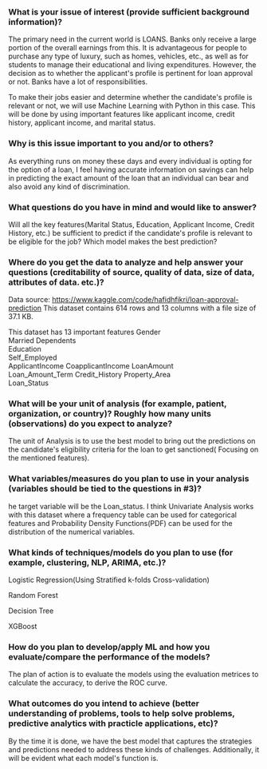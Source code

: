 ### What is your issue of interest (provide sufficient background information)?
The primary need in the current world is LOANS. Banks only receive a large portion of the overall earnings from this. It is advantageous for people to purchase any type of luxury, such as homes, vehicles, etc., as well as for students to manage their educational and living expenditures. However, the decision as to whether the applicant's profile is pertinent for loan approval or not. Banks have a lot of responsibilities.

To make their jobs easier and determine whether the candidate's profile is relevant or not, we will use Machine Learning with Python in this case. This will be done by using important features like applicant income, credit history, applicant income, and marital status.

### Why is this issue important to you and/or to others?
As everything runs on money these days and every individual is opting for the option of a loan, I feel having accurate information on savings can help in predicting the exact amount of the loan that an individual can bear and also avoid any kind of discrimination.

### What questions do you have in mind and would like to answer?
Will all the key features(Marital Status, Education, Applicant Income, Credit History, etc.) be sufficient to predict if the candidate's profile is relevant to be eligible for the job? Which model makes the best prediction?

### Where do you get the data to analyze and help answer your questions (creditability of source, quality of data, size of data, attributes of data. etc.)?
Data source: https://www.kaggle.com/code/hafidhfikri/loan-approval-prediction This dataset contains 614 rows and 13 columns with a file size of 37.1 KB.

This dataset has 13 important features
Gender	
Married	Dependents	
Education	
Self_Employed	
ApplicantIncome	
CoapplicantIncome
LoanAmount	
Loan_Amount_Term
Credit_History
Property_Area	
Loan_Status

### What will be your unit of analysis (for example, patient, organization, or country)? Roughly how many units (observations) do you expect to analyze?
The unit of Analysis is to use the best model to bring out the predictions on the candidate's eligibility criteria for the loan to get sanctioned( Focusing on the mentioned features).

### What variables/measures do you plan to use in your analysis (variables should be tied to the questions in #3)?
he target variable will be the Loan_status. I think Univariate Analysis works with this dataset where a frequency table can be used for categorical features and  Probability Density Functions(PDF) can be used for the distribution of the numerical variables.

### What kinds of techniques/models do you plan to use (for example, clustering, NLP, ARIMA, etc.)?
 Logistic Regression(Using Stratified k-folds Cross-validation)
 
 Random Forest
 
 Decision Tree
 
 XGBoost
 
 ### How do you plan to develop/apply ML and how you evaluate/compare the performance of the models?
 The plan of action is to evaluate the models using the evaluation metrices to calculate the accuracy, to derive the ROC curve.
 
 ### What outcomes do you intend to achieve (better understanding of problems, tools to help solve problems, predictive analytics with practicle applications, etc)?
 By the time it is done, we have the best model that captures the strategies and predictions needed to address these kinds of challenges. Additionally, it will be evident what each model's function is.
